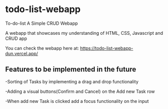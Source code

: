# todo-list-webapp

To-do-list A Simple CRUD Webapp

A webapp that showcases my understanding of HTML, CSS, Javascript and CRUD app

You can check the webapp here at: https://todo-list-webapp-dun.vercel.app/

## Features to be implemented in the future

-Sorting of Tasks by implementing a drag and drop functionality

-Adding a visual buttons(Confirm and Cancel) on the Add new Task row

-When add new Task is clicked add a focus functionality on the input

